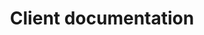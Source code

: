 ---
layout: default
title: Client documentation
category: autotest_client
redirect_to: https://github.com/autotest/autotest/wiki
---